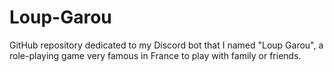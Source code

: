 # Loup-Garou
GitHub repository dedicated to my Discord bot that I named "Loup Garou", a role-playing game very famous in France to play with family or friends.
